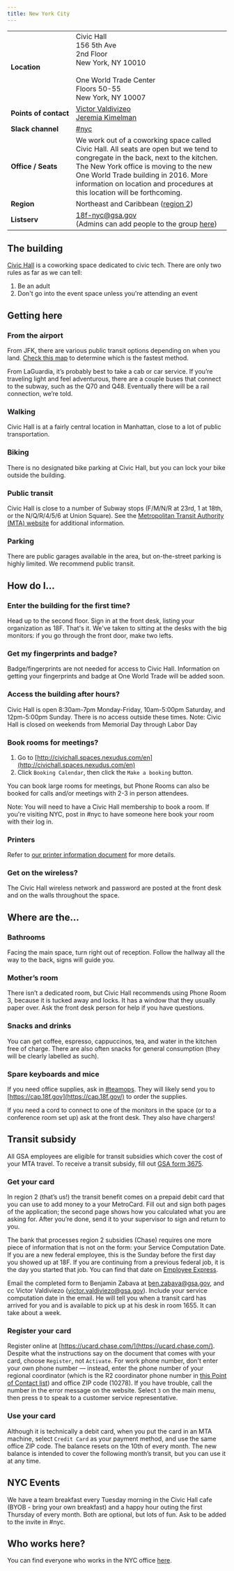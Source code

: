 ```yaml
---
title: New York City
---
```


<div class="table-wrapper">
  <table class="table-office-metadata">
    <tbody>
      <tr>
        <td class="col-key"><strong>Location</strong></td>
        <td class="col-value">
        Civic Hall<br />
        156 5th Ave<br />
        2nd Floor<br />
        New York, NY 10010 
        <br />
            <br />
        One World Trade Center<br />
        Floors 50-55<br />
        New York, NY 10007
        </td>
      </tr>
      <tr>
        <td class="col-key"><strong>Points&nbsp;of&nbsp;contact</strong></td>
        <td class="col-value">
        <a href="https://18f.slack.com/messages/@vv">Victor Valdivizeo</a><br />
        <a href="https://18f.slack.com/messages/@jeremiak">Jeremia Kimelman</a>
        </td>
      </tr>
      <tr>
        <td class="col-key">
          <strong>Slack&nbsp;channel</strong>
        </td>
        <td class="col-value">
          <a href="https://18f.slack.com/messages/nyc/">#nyc</a>
        </td>
      </tr>
      <tr>
        <td class="col-key">
          <strong>Office / Seats</strong>
        </td>
        <td class="col-value">
    We work out of a coworking space called Civic Hall. All seats are open but we tend to congregate in the back, next to the kitchen. The New York office is moving to the new One World Trade building in 2016. More information on location and procedures at this location will be forthcoming.
        </td>
      </tr>
      <tr>
        <td class="col-key"><strong>Region</strong></td>
        <td class="col-value">Northeast and Caribbean (<a href="http://www.gsa.gov/portal/category/22227">region 2</a>)</td>
      </tr>
      <tr>
        <td class="col-key">
          <strong>Listserv</strong>
        </td>
        <td class="col-value">
        <a href="mailto:18f-nyc@gsa.gov">18f-nyc@gsa.gov</a><br />
        (Admins can add people to the group <a href="https://groups.google.com/a/gsa.gov/forum/#!managemembers/18f-nyc/add">here</a>)
        </td>
       </tr>
    </tbody>
  </table>
</div>


## The building

<a href="http://civichall.org/">Civic Hall</a> is a coworking space dedicated to civic tech. There are only two rules as far as we can tell:

1. Be an adult
2. Don't go into the event space unless you're attending an event

## <a id="getting-here"></a>Getting here

### <a id="from-the-airport"></a>From the airport

From JFK, there are various public transit options depending on when you land. [Check this map](https://www.google.com/maps/dir/John+F.+Kennedy+International+Airport,+New+York,+NY+11430/Civic+Hall,+5th+Avenue,+New+York,+NY/@40.7044409,-73.9560713,12z/data=!3m1!4b1!4m14!4m13!1m5!1m1!1s0x89c26650d5404947:0xec4fb213489f11f0!2m2!1d-73.7781391!2d40.6413111!1m5!1m1!1s0x89c259a3a3340f3d:0xba4060a01c13cc2a!2m2!1d-73.9910784!2d40.7399033!3e3) to determine which is the fastest method.

From LaGuardia, it&rsquo;s probably best to take a cab or car service. If you&rsquo;re traveling light and feel adventurous, there are a couple buses that connect to the subway, such as the Q70 and Q48. Eventually there will be a rail connection, we&rsquo;re told.

### <a id="walking"></a>Walking

Civic Hall is at a fairly central location in Manhattan, close to a lot of public transportation.

### <a id="biking"></a>Biking

There is no designated bike parking at Civic Hall, but you can lock your bike outside the building.

### <a id="public-transit"></a>Public transit

Civic Hall is close to a number of Subway stops (F/M/N/R at 23rd, 1 at 18th, or the N/Q/R/4/5/6 at Union Square). See the [Metropolitan Transit Authority (MTA) website](http://www.mta.info/) for additional information.

### <a id="parking"></a>Parking

There are public garages available in the area, but on-the-street parking is highly limited. We recommend public transit.

## <a id="how-do-i"></a>How do I...

### <a id="enter-the-building"></a>Enter the building for the first time?

Head up to the second floor. Sign in at the front desk, listing your organization as 18F. That's it. We've taken to sitting at the desks with the big monitors: if you go through the front door, make two lefts.

### <a id="get-my-fingerprints"></a>Get my fingerprints and badge?

Badge/fingerprints are not needed for access to Civic Hall. Information on getting your fingerprints and badge at One World Trade will be added soon.

### <a id="after-hours"></a>Access the building after hours?

Civic Hall is open 8:30am-7pm Monday-Friday, 10am-5:00pm Saturday, and 12pm-5:00pm Sunday. There is no access outside these times. Note: Civic Hall is closed on weekends from Memorial Day through Labor Day

### <a id="book-rooms"></a>Book rooms for meetings?

1. Go to [http://civichall.spaces.nexudus.com/en](http://civichall.spaces.nexudus.com/en)
2. Click `Booking Calendar`, then click the `Make a booking` button.

You can book large rooms for meetings, but Phone Rooms can also be booked for calls and/or meetings with 2-3 in person attendees. 

Note: You will need to have a Civic Hall membership to book a room. If you're visiting NYC, post in #nyc to have someone here book your room with their log in.

### <a id="printers"></a>Printers

Refer to [our printer information document](https://docs.google.com/document/d/1Ikw7kfeY10lnImZHN7zq5wNjaTRBdTPkZj4QG7-z3d0/edit#) for more details.

### <a id="get-on-the-wireless"></a>Get on the wireless?

The Civic Hall wireless network and password are posted at the front desk and on the walls throughout the space.

## <a id="where-are-the"></a>Where are the...

### <a id="bathroom-keys"></a>Bathrooms

Facing the main space, turn right out of reception. Follow the hallway all the way to the back, signs will guide you.

### Mother’s room

There isn’t a dedicated room, but Civic Hall recommends using Phone Room 3, because it is tucked away and locks. It has a window that they usually paper over. Ask the front desk person for help if you have questions.

### <a id="snacks"></a>Snacks and drinks

You can get coffee, espresso, cappuccinos, tea, and water in the kitchen free of charge. There are also often snacks for general consumption (they will be clearly labelled as such).

### <a id="spare-keyboards-mice"></a>Spare keyboards and mice

If you need office supplies, ask in [#teamops](https://18f.slack.com/messages/teamops/). They will likely send you to [https://cap.18f.gov](https://cap.18f.gov/) to order the supplies.

If you need a cord to connect to one of the monitors in the space (or to a conference room set up) ask at the front desk. They also have chargers!

## <a id="transit-subsidy"></a>Transit subsidy

All GSA employees are eligible for transit subsidies which cover the cost of your MTA travel. To receive a transit subsidy, fill out [GSA form 3675](http://www.gsa.gov/portal/forms/download/115174).

### Get your card

In region 2 (that&rsquo;s us!) the transit benefit comes on a prepaid debit card that you can use to add money to a your MetroCard. Fill out and sign both pages of the application; the second page shows how you calculated what you are asking for. After you&rsquo;re done, send it to your supervisor to sign and return to you.

The bank that processes region 2 subsidies (Chase) requires one more piece of information that is not on the form: your Service Computation Date. If you are a new federal employee, this is the Sunday before the first day you showed up at 18F. If you are continuing from a previous federal job, it is the day you started that job. You can find that date on [Employee Express](https://www.employeeexpress.gov/).

Email the completed form to Benjamin Zabava at [ben.zabava@gsa.gov](mailto:ben.zabava@gsa.gov), and cc Victor Valdiviezo ([victor.valdiviezo@gsa.gov](mailto:victor.valdiviezo@gsa.gov)). Include your service computation date in the email. He will tell you when a transit card has arrived for you and is available to pick up at his desk in room 1655. It can take about a week.

### Register your card

Register online at [https://ucard.chase.com/](https://ucard.chase.com/). Despite what the instructions say on the document that comes with your card, choose `Register`, not `Activate`. For work phone number, don't enter your own phone number — instead, enter the phone number of your regional coordinator (which is the R2 coordinator phone number in [this Point of Contact list](https://insite.gsa.gov/portal/content/510262)) and office ZIP code (10278). If you have trouble, call the number in the error message on the website. Select `3` on the main menu, then press `0` to speak to a customer service representative.

### Use your card

Although it is technically a debit card, when you put the card in an MTA machine, select `Credit Card` as your payment method, and use the same office ZIP code. The balance resets on the 10th of every month. The new balance is intended to cover the following month&rsquo;s transit, but you can use it at any time.

## <a id="nyc-events"></a>NYC Events

We have a team breakfast every Tuesday morning in the Civic Hall cafe (BYOB - bring your own breakfast) and a happy hour outing the first Thursday of every month. Both are optional, but lots of fun. Ask to be added to the invite in #nyc.


## <a id="who-works-here"></a>Who works here?

You can find everyone who works in the NYC office [here](https://pages.18f.gov/team-browser/?locations=NYC).
